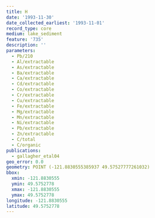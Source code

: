 ```yaml
---
title: H
date: '1993-11-30'
date_collected_earliest: '1993-11-01'
record_type: core
medium: lake_sediment
feature: '735'
description: ''
parameters:
  - Pb/210
  - Al/extractable
  - As/extractable
  - Ba/extractable
  - Ca/extractable
  - Cd/extractable
  - Co/extractable
  - Cr/extractable
  - Cu/extractable
  - Fe/extractable
  - Mg/extractable
  - Mn/extractable
  - Ni/extractable
  - Pb/extractable
  - Zn/extractable
  - C/total
  - C/organic
publications:
  - gallagher_etal04
geo_error: 0.0
geometry: POINT (-121.8830555385937 49.57527777261032)
bbox:
  xmin: -121.8830555
  ymin: 49.5752778
  xmax: -121.8830555
  ymax: 49.5752778
longitude: -121.8830555
latitude: 49.5752778
---
```

